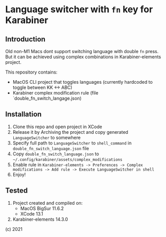 # Language switcher with `fn` key for Karabiner

## Introduction

Old non-M1 Macs dont support switching language with double `fn` press. But it can be
achieved using complex combinations in Karabiner-elements project.

This repository contains:
- MacOS CLI project that toggles languages (currently hardcoded to toggle between KK <-> ABC)
- Karabiner complex modification rule (file `double_fn_switch_langage.json)


## Installation

1. Clone this repo and open project in XCode
2. Release it by Archiving the project and copy generated `LanguageSwitcher` to somewhere
3. Specify full path to `LanguageSwitcher` to `shell_command` in `double_fn_switch_language.json` file
4. Copy `double_fn_switch_language.json` to `~/.config/karabiner/assets/complex_modifications`
5. Enable rule in `Karabiner-elements -> Preferences -> Complex modifications -> Add rule -> Execute LanguageSwitcher in shell`
6. Enjoy!

## Tested
1. Project created and compiled on:
    * MacOS BigSur 11.6.2
    * XCode 13.1
2. Karabiner-elements 14.3.0


(c) 2021
